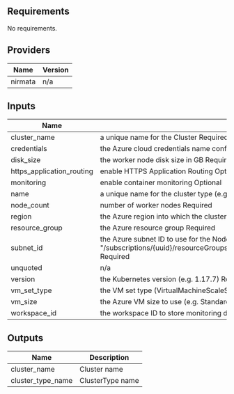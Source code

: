 ## Requirements

No requirements.

## Providers

| Name | Version |
|------|---------|
| nirmata | n/a |

## Inputs

| Name | Description | Type | Default | Required |
|------|-------------|------|---------|:--------:|
| cluster_name | a unique name for the Cluster Required | `any` | n/a | yes |
| credentials | the Azure cloud credentials name configured in Nirmata (e.g. azure-credentials) Required | `any` | n/a | yes |
| disk_size | the worker node disk size in GB Required | `any` | n/a | yes |
| https_application_routing | enable HTTPS Application Routing Optional | `any` | n/a | yes |
| monitoring | enable container monitoring Optional | `any` | n/a | yes |
| name | a unique name for the cluster type (e.g. az-cluster) Required | `any` | n/a | yes |
| node_count | number of worker nodes Required | `any` | n/a | yes |
| region | the Azure region into which the cluster should be deployed Required | `any` | n/a | yes |
| resource_group | the Azure resource group Required | `any` | n/a | yes |
| subnet_id | the Azure subnet ID to use for the NodePool. The ID is a long path like this: "/subscriptions/{uuid}/resourceGroups/{name}/providers/Microsoft.Network/virtualNetworks/{name}/subnets/default" Required | `any` | n/a | yes |
| unquoted | n/a | `any` | n/a | yes |
| version | the Kubernetes version (e.g. 1.17.7) Required | `any` | n/a | yes |
| vm_set_type | the VM set type (VirtualMachineScaleSets or AvailabilitySets) Required | `any` | n/a | yes |
| vm_size | the Azure VM size to use (e.g. Standard_D2_v3) Required | `any` | n/a | yes |
| workspace_id | the workspace ID to store monitoring data Optional | `any` | n/a | yes |

## Outputs

| Name | Description |
|------|-------------|
| cluster_name | Cluster name |
| cluster_type_name | ClusterType name |

